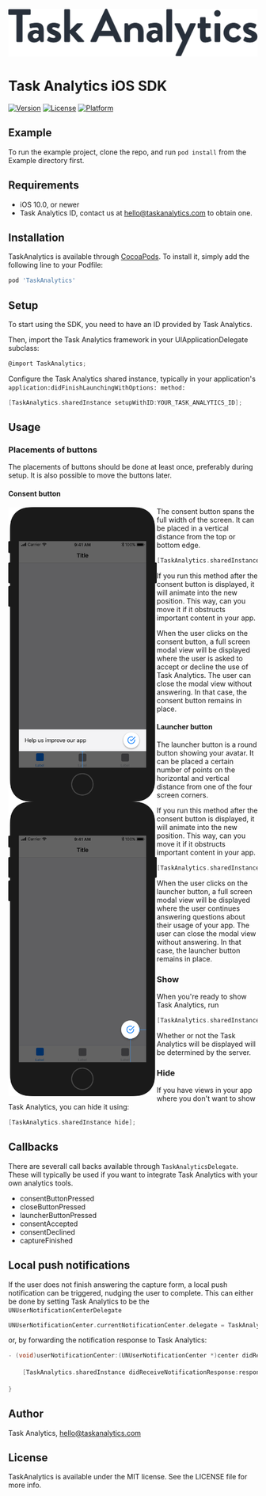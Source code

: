![Task Analytics](./task-analytics-logo.svg)

# Task Analytics iOS SDK

[![Version](https://img.shields.io/cocoapods/v/TaskAnalytics.svg?style=flat)](http://cocoapods.org/pods/TaskAnalytics)
[![License](https://img.shields.io/cocoapods/l/TaskAnalytics.svg?style=flat)](http://cocoapods.org/pods/TaskAnalytics)
[![Platform](https://img.shields.io/cocoapods/p/TaskAnalytics.svg?style=flat)](http://cocoapods.org/pods/TaskAnalytics)

## Example

To run the example project, clone the repo, and run `pod install` from the Example directory first.

## Requirements

- iOS 10.0, or newer
- Task Analytics ID, contact us at hello@taskanalytics.com to obtain one.

## Installation

TaskAnalytics is available through [CocoaPods](http://cocoapods.org). To install
it, simply add the following line to your Podfile:

```ruby
pod 'TaskAnalytics'
```

## Setup

To start using the SDK, you need to have an ID provided by Task Analytics.

Then, import the Task Analytics framework in your UIApplicationDelegate subclass:

```objective-c
@import TaskAnalytics;
```

Configure the Task Analytics shared instance, typically in your application's ```application:didFinishLaunchingWithOptions: method:```

```objective-c
[TaskAnalytics.sharedInstance setupWithID:YOUR_TASK_ANALYTICS_ID];
```

## Usage

### Placements of buttons

The placements of buttons should be done at least once, preferably during setup. It is also possible to move the buttons later. 

#### Consent button
<div>
<img src="./ta-consent-placement.jpg" alt="Consent button placement" width="300px" align="left">

The consent button spans the full width of the screen. It can be placed in a vertical distance from the top or bottom edge.

```objective-c
[TaskAnalytics.sharedInstance setConsentButtonVerticalDistance:(float)verticalDistance fromEdge:(TAEdge)edge];
```

If you run this method after the consent button is displayed, it will animate into the new position. This way, can you move it if it obstructs important content in your app.

When the user clicks on the consent button, a full screen modal view will be displayed where the user is asked to accept or decline the use of Task Analytics. The user can close the modal view without answering. In that case, the consent button remains in place.
</div>

#### Launcher button

<div>
<img src="./ta-launcher-placement.jpg" alt="Launcher button placement" width="300px" align="left">


The launcher button is a round button showing your avatar. It can be placed a certain number of points on the horizontal and vertical distance from one of the four screen corners.

If you run this method after the consent button is displayed, it will animate into the new position. This way, can you move it if it obstructs important content in your app.

```objective-c
[TaskAnalytics.sharedInstance setLauncherButtonHorizontalDistance:(float)horizontalDistance verticalDistance:(float)verticalDistance fromCorner:(TACorner)corner];
```

When the user clicks on the launcher button, a full screen modal view will be displayed where the user continues answering questions about their usage of your app. The user can close the modal view without answering. In that case, the launcher button remains in place.
</div>


### Show

When you're ready to show Task Analytics, run

```objective-c
[TaskAnalytics.sharedInstance show];
```
Whether or not the Task Analytics will be displayed will be determined by the server.

### Hide

If you have views in your app where you don't want to show Task Analytics, you can hide it using:

```objective-c
[TaskAnalytics.sharedInstance hide];
```


## Callbacks

There are severall call backs available through ```TaskAnalyticsDelegate```. These will typically be used if you want to integrate Task Analytics with your own analytics tools.

- consentButtonPressed
- closeButtonPressed
- launcherButtonPressed
- consentAccepted
- consentDeclined
- captureFinished


## Local push notifications

If the user does not finish answering the capture form, a local push notification can be triggered, nudging the user to complete. This can either be done by setting Task Analytics to be the ```
UNUserNotificationCenterDelegate```

```objective-c
UNUserNotificationCenter.currentNotificationCenter.delegate = TaskAnalytics.sharedInstance;
```
or, by forwarding the notification response to Task Analytics:

```objective-c
- (void)userNotificationCenter:(UNUserNotificationCenter *)center didReceiveNotificationResponse:(UNNotificationResponse *)response withCompletionHandler:(void (^)(void))completionHandler{

    [TaskAnalytics.sharedInstance didReceiveNotificationResponse:response];
     
}

```

## Author

Task Analytics, hello@taskanalytics.com

## License

TaskAnalytics is available under the MIT license. See the LICENSE file for more info.

